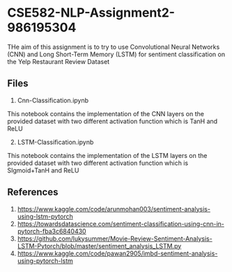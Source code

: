 # CSE582-NLP-Assignment2-986195304

THe aim of this assignment is to try to use Convolutional Neural Networks (CNN) and Long Short-Term Memory (LSTM) for sentiment classification on the Yelp Restaurant Review Dataset

## Files

1. Cnn-Classification.ipynb

This notebook contains the implementation of the CNN layers on the provided dataset with two different activation function which is TanH and ReLU

2. LSTM-Classification.ipynb

This notebook contains the implementation of the LSTM layers on the provided dataset with two different activation function which is SIgmoid+TanH and ReLU

## References

1. https://www.kaggle.com/code/arunmohan003/sentiment-analysis-using-lstm-pytorch
2. https://towardsdatascience.com/sentiment-classification-using-cnn-in-pytorch-fba3c6840430
3. https://github.com/lukysummer/Movie-Review-Sentiment-Analysis-LSTM-Pytorch/blob/master/sentiment_analysis_LSTM.py
4. https://www.kaggle.com/code/pawan2905/imbd-sentiment-analysis-using-pytorch-lstm
